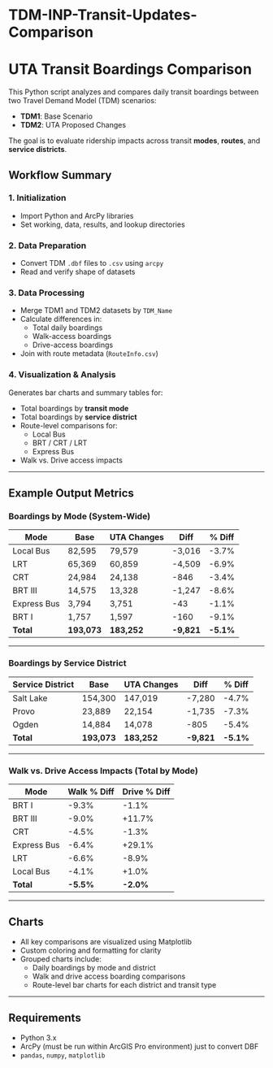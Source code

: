 # TDM-INP-Transit-Updates-Comparison

# UTA Transit Boardings Comparison

This Python script analyzes and compares daily transit boardings between two Travel Demand Model (TDM) scenarios:  
- **TDM1**: Base Scenario  
- **TDM2**: UTA Proposed Changes  

The goal is to evaluate ridership impacts across transit **modes**, **routes**, and **service districts**.


## Workflow Summary

### 1. Initialization
- Import Python and ArcPy libraries
- Set working, data, results, and lookup directories

### 2. Data Preparation
- Convert TDM `.dbf` files to `.csv` using `arcpy`
- Read and verify shape of datasets

### 3. Data Processing
- Merge TDM1 and TDM2 datasets by `TDM_Name`
- Calculate differences in:
  - Total daily boardings
  - Walk-access boardings
  - Drive-access boardings
- Join with route metadata (`RouteInfo.csv`)

### 4. Visualization & Analysis
Generates bar charts and summary tables for:
- Total boardings by **transit mode**
- Total boardings by **service district**
- Route-level comparisons for:
  - Local Bus
  - BRT / CRT / LRT
  - Express Bus
- Walk vs. Drive access impacts

---

## Example Output Metrics

### Boardings by Mode (System-Wide)

| Mode         | Base   | UTA Changes | Diff   | % Diff |
|--------------|--------|-------------|--------|--------|
| Local Bus    | 82,595 | 79,579      | -3,016 | -3.7%  |
| LRT          | 65,369 | 60,859      | -4,509 | -6.9%  |
| CRT          | 24,984 | 24,138      | -846   | -3.4%  |
| BRT III      | 14,575 | 13,328      | -1,247 | -8.6%  |
| Express Bus  | 3,794  | 3,751       | -43    | -1.1%  |
| BRT I        | 1,757  | 1,597       | -160   | -9.1%  |
| **Total**    | **193,073** | **183,252** | **-9,821** | **-5.1%** |

---

### Boardings by Service District

| Service District | Base   | UTA Changes | Diff   | % Diff |
|------------------|--------|-------------|--------|--------|
| Salt Lake        | 154,300 | 147,019     | -7,280 | -4.7%  |
| Provo            | 23,889  | 22,154      | -1,735 | -7.3%  |
| Ogden            | 14,884  | 14,078      | -805   | -5.4%  |
| **Total**        | **193,073** | **183,252** | **-9,821** | **-5.1%** |

---

### Walk vs. Drive Access Impacts (Total by Mode)

| Mode        | Walk % Diff | Drive % Diff |
|-------------|-------------|--------------|
| BRT I       | -9.3%       | -1.1%        |
| BRT III     | -9.0%       | +11.7%       |
| CRT         | -4.5%       | -1.3%        |
| Express Bus | -6.4%       | +29.1%       |
| LRT         | -6.6%       | -8.9%        |
| Local Bus   | -4.1%       | +1.0%        |
| **Total**   | **-5.5%**   | **-2.0%**    |

---

## Charts
- All key comparisons are visualized using Matplotlib
- Custom coloring and formatting for clarity
- Grouped charts include:
  - Daily boardings by mode and district
  - Walk and drive access boarding comparisons
  - Route-level bar charts for each district and transit type

---

## Requirements

- Python 3.x  
- ArcPy (must be run within ArcGIS Pro environment) just to convert DBF
- `pandas`, `numpy`, `matplotlib`
